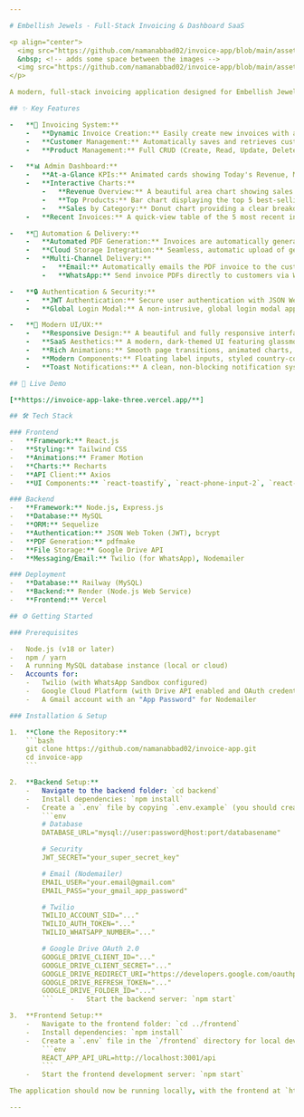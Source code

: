 ```yaml
---

# Embellish Jewels - Full-Stack Invoicing & Dashboard SaaS

<p align="center">
  <img src="https://github.com/namanabbad02/invoice-app/blob/main/assets/dashboard-dark.png?raw=true" alt="Dark Mode Dashboard" width="45%" />
  &nbsp; <!-- adds some space between the images -->
  <img src="https://github.com/namanabbad02/invoice-app/blob/main/assets/Invoice.png?raw=true" alt="Dark Mode Invoice" width="45%" />
</p>

A modern, full-stack invoicing application designed for Embellish Jewels, featuring a complete suite of tools for managing products, customers, and invoices, along with a powerful analytics dashboard. Built with a React frontend and a Node.js/Express backend, this application is designed to be robust, scalable, and user-friendly.

## ✨ Key Features

-   **📝 Invoicing System:**
    -   **Dynamic Invoice Creation:** Easily create new invoices with a searchable product dropdown, automatic total calculations, and discount options (fixed or percentage).
    -   **Customer Management:** Automatically saves and retrieves customer data based on a unique phone number, with email as an optional field.
    -   **Product Management:** Full CRUD (Create, Read, Update, Delete) functionality for the product catalog, including custom Product IDs and categories.

-   **📊 Admin Dashboard:**
    -   **At-a-Glance KPIs:** Animated cards showing Today's Revenue, Monthly Revenue, Best-Selling Product, and Total Discounts.
    -   **Interactive Charts:**
        -   **Revenue Overview:** A beautiful area chart showing sales trends, with a toggle for hourly (Today) and daily (Last 7 Days) views, fully time-zone aware for Indian Standard Time (IST).
        -   **Top Products:** Bar chart displaying the top 5 best-selling products.
        -   **Sales by Category:** Donut chart providing a clear breakdown of sales across different product categories.
    -   **Recent Invoices:** A quick-view table of the 5 most recent invoices with links to view details.

-   **🤖 Automation & Delivery:**
    -   **Automated PDF Generation:** Invoices are automatically generated into professional PDF documents upon creation.
    -   **Cloud Storage Integration:** Seamless, automatic upload of generated invoice PDFs to Google Drive using the Google Drive API.
    -   **Multi-Channel Delivery:**
        -   **Email:** Automatically emails the PDF invoice to the customer if an email address is provided.
        -   **WhatsApp:** Send invoice PDFs directly to customers via WhatsApp using the Twilio API.

-   **🔒 Authentication & Security:**
    -   **JWT Authentication:** Secure user authentication with JSON Web Tokens to protect all sensitive routes and data.
    -   **Global Login Modal:** A non-intrusive, global login modal appears automatically for session expiry or when accessing protected pages, ensuring a seamless user experience.

-   **💎 Modern UI/UX:**
    -   **Responsive Design:** A beautiful and fully responsive interface that works flawlessly on desktop, tablet, and mobile devices.
    -   **SaaS Aesthetics:** A modern, dark-themed UI featuring glassmorphism, gradient accents, and soft shadows.
    -   **Rich Animations:** Smooth page transitions, animated charts, count-up numbers, and micro-interactions powered by Framer Motion.
    -   **Modern Components:** Floating label inputs, styled country-code selector for phone numbers, and a custom searchable product dropdown with keyboard navigation.
    -   **Toast Notifications:** A clean, non-blocking notification system for all user actions (success, warning, error).

## 🚀 Live Demo

[**https://invoice-app-lake-three.vercel.app/**]

## 🛠️ Tech Stack

### Frontend
-   **Framework:** React.js
-   **Styling:** Tailwind CSS
-   **Animations:** Framer Motion
-   **Charts:** Recharts
-   **API Client:** Axios
-   **UI Components:** `react-toastify`, `react-phone-input-2`, `react-spinners`, `lucide-react`

### Backend
-   **Framework:** Node.js, Express.js
-   **Database:** MySQL
-   **ORM:** Sequelize
-   **Authentication:** JSON Web Token (JWT), bcrypt
-   **PDF Generation:** pdfmake
-   **File Storage:** Google Drive API
-   **Messaging/Email:** Twilio (for WhatsApp), Nodemailer

### Deployment
-   **Database:** Railway (MySQL)
-   **Backend:** Render (Node.js Web Service)
-   **Frontend:** Vercel

## ⚙️ Getting Started

### Prerequisites

-   Node.js (v18 or later)
-   npm / yarn
-   A running MySQL database instance (local or cloud)
-   Accounts for:
    -   Twilio (with WhatsApp Sandbox configured)
    -   Google Cloud Platform (with Drive API enabled and OAuth credentials)
    -   A Gmail account with an "App Password" for Nodemailer

### Installation & Setup

1.  **Clone the Repository:**
    ```bash
    git clone https://github.com/namanabbad02/invoice-app.git
    cd invoice-app
    ```

2.  **Backend Setup:**
    -   Navigate to the backend folder: `cd backend`
    -   Install dependencies: `npm install`
    -   Create a `.env` file by copying `.env.example` (you should create this file). Populate it with all the required API keys and database credentials:
        ```env
        # Database
        DATABASE_URL="mysql://user:password@host:port/databasename"

        # Security
        JWT_SECRET="your_super_secret_key"

        # Email (Nodemailer)
        EMAIL_USER="your.email@gmail.com"
        EMAIL_PASS="your_gmail_app_password"

        # Twilio
        TWILIO_ACCOUNT_SID="..."
        TWILIO_AUTH_TOKEN="..."
        TWILIO_WHATSAPP_NUMBER="..."

        # Google Drive OAuth 2.0
        GOOGLE_DRIVE_CLIENT_ID="..."
        GOOGLE_DRIVE_CLIENT_SECRET="..."
        GOOGLE_DRIVE_REDIRECT_URI="https://developers.google.com/oauthplayground"
        GOOGLE_DRIVE_REFRESH_TOKEN="..."
        GOOGLE_DRIVE_FOLDER_ID="..."
        ```    -   Start the backend server: `npm start`

3.  **Frontend Setup:**
    -   Navigate to the frontend folder: `cd ../frontend`
    -   Install dependencies: `npm install`
    -   Create a `.env` file in the `/frontend` directory for local development:
        ```env
        REACT_APP_API_URL=http://localhost:3001/api
        ```
    -   Start the frontend development server: `npm start`

The application should now be running locally, with the frontend at `http://localhost:3000` and the backend at `http://localhost:3001`.

---
```

